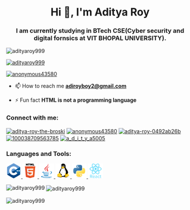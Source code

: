 <h1 align="center">Hi 👋, I'm Aditya Roy</h1>
<h3 align="center">I am currently studying in BTech CSE(Cyber security and digital fornsics at VIT BHOPAL UNIVERSITY).</h3>

<p align="left"> <img src="https://komarev.com/ghpvc/?username=adityaroy999&label=Profile%20views&color=0e75b6&style=plastic" alt="adityaroy999" /> </p>

<p align="left"> <a href="https://github.com/ryo-ma/github-profile-trophy"><img src="https://github-profile-trophy.vercel.app/?username=adityaroy999" alt="adityaroy999" /></a> </p>

<p align="left"> <a href="https://twitter.com/anonymous43580" target="blank"><img src="https://img.shields.io/twitter/follow/anonymous43580?logo=twitter&style=for-the-badge" alt="anonymous43580" /></a> </p>

- 📫 How to reach me **adiroyboy2@gmail.com**

- ⚡ Fun fact **HTML is not a programming language**

<h3 align="left">Connect with me:</h3>
<p align="left">
<a href="https://codepen.io/aditya-roy-the-broski" target="blank"><img align="center" src="https://raw.githubusercontent.com/rahuldkjain/github-profile-readme-generator/master/src/images/icons/Social/codepen.svg" alt="aditya-roy-the-broski" height="30" width="40" /></a>
<a href="https://twitter.com/anonymous43580" target="blank"><img align="center" src="https://raw.githubusercontent.com/rahuldkjain/github-profile-readme-generator/master/src/images/icons/Social/twitter.svg" alt="anonymous43580" height="30" width="40" /></a>
<a href="https://linkedin.com/in/aditya-roy-0492ab26b" target="blank"><img align="center" src="https://raw.githubusercontent.com/rahuldkjain/github-profile-readme-generator/master/src/images/icons/Social/linked-in-alt.svg" alt="aditya-roy-0492ab26b" height="30" width="40" /></a>
<a href="https://fb.com/100038709563785" target="blank"><img align="center" src="https://raw.githubusercontent.com/rahuldkjain/github-profile-readme-generator/master/src/images/icons/Social/facebook.svg" alt="100038709563785" height="30" width="40" /></a>
<a href="https://instagram.com/a_d_i_t_y_a5005" target="blank"><img align="center" src="https://raw.githubusercontent.com/rahuldkjain/github-profile-readme-generator/master/src/images/icons/Social/instagram.svg" alt="a_d_i_t_y_a5005" height="30" width="40" /></a>
</p>

<h3 align="left">Languages and Tools:</h3>
<p align="left"> <a href="https://www.w3schools.com/cpp/" target="_blank" rel="noreferrer"> <img src="https://raw.githubusercontent.com/devicons/devicon/master/icons/cplusplus/cplusplus-original.svg" alt="cplusplus" width="40" height="40"/> </a> <a href="https://www.w3.org/html/" target="_blank" rel="noreferrer"> <img src="https://raw.githubusercontent.com/devicons/devicon/master/icons/html5/html5-original-wordmark.svg" alt="html5" width="40" height="40"/> </a> <a href="https://www.java.com" target="_blank" rel="noreferrer"> <img src="https://raw.githubusercontent.com/devicons/devicon/master/icons/java/java-original.svg" alt="java" width="40" height="40"/> </a> <a href="https://www.linux.org/" target="_blank" rel="noreferrer"> <img src="https://raw.githubusercontent.com/devicons/devicon/master/icons/linux/linux-original.svg" alt="linux" width="40" height="40"/> </a> <a href="https://www.python.org" target="_blank" rel="noreferrer"> <img src="https://raw.githubusercontent.com/devicons/devicon/master/icons/python/python-original.svg" alt="python" width="40" height="40"/> </a> <a href="https://reactjs.org/" target="_blank" rel="noreferrer"> <img src="https://raw.githubusercontent.com/devicons/devicon/master/icons/react/react-original-wordmark.svg" alt="react" width="40" height="40"/> </a> </p>

<p><img align="left" src="https://github-readme-stats.vercel.app/api/top-langs?username=adityaroy999&show_icons=true&theme=tokyonight&locale=en&layout=compact" alt="adityaroy999" /></p>

<p>&nbsp;<img align="center" src="https://github-readme-stats.vercel.app/api?username=adityaroy999&show_icons=true&theme=tokyonight&locale=en" alt="adityaroy999" /></p>

<p><img align="center" src="https://github-readme-streak-stats.herokuapp.com/?user=adityaroy999&theme=dark" alt="adityaroy999" /></p>

